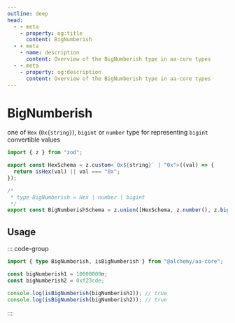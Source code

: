 ```yaml
---
outline: deep
head:
  - - meta
    - property: og:title
      content: BigNumberish
  - - meta
    - name: description
      content: Overview of the BigNumberish type in aa-core types
  - - meta
    - property: og:description
      content: Overview of the BigNumberish type in aa-core types
---
```


# BigNumberish

one of `Hex` (`0x{string}`), `bigint` or `number` type for representing `bigint` convertible values

```ts
import { z } from "zod";

export const HexSchema = z.custom<`0x${string}` | "0x">((val) => {
  return isHex(val) || val === "0x";
});

/*
 * type BigNumberish = Hex | number | bigint
 */
export const BigNumberishSchema = z.union([HexSchema, z.number(), z.bigint()]);
```

## Usage

::: code-group

```ts [example.ts]
import { type BigNumberish, isBigNumberish } from "@alchemy/aa-core";

const bigNumberish1 = 10000000n;
const bigNumberish2 = 0xf23cde;

console.log(isBigNumberish(bigNumberish1)); // true
console.log(isBigNumberish(bigNumberish2)); // true
```

:::
